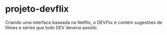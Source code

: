 # projeto-devflix
Criando uma interface baseada na Netflix, o DEVFlix é contém sugestões de filmes e séries que todo DEV deveria assistir.
